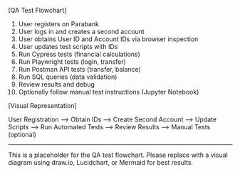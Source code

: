 [QA Test Flowchart]

1. User registers on Parabank
2. User logs in and creates a second account
3. User obtains User ID and Account IDs via browser inspection
4. User updates test scripts with IDs
5. Run Cypress tests (financial calculations)
6. Run Playwright tests (login, transfer)
7. Run Postman API tests (transfer, balance)
8. Run SQL queries (data validation)
9. Review results and debug
10. Optionally follow manual test instructions (Jupyter Notebook)

[Visual Representation]

User Registration --> Obtain IDs --> Create Second Account --> Update Scripts --> Run Automated Tests --> Review Results --> Manual Tests (optional)

---

This is a placeholder for the QA test flowchart. Please replace with a visual diagram using draw.io, Lucidchart, or Mermaid for best results.